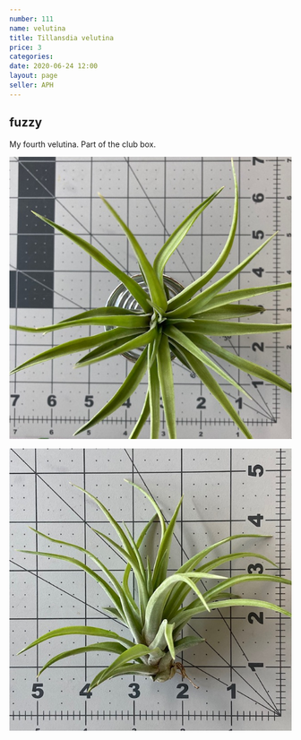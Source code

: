 ```yaml
---
number: 111
name: velutina
title: Tillansdia velutina
price: 3
categories: 
date: 2020-06-24 12:00
layout: page
seller: APH
---
```

## fuzzy

My fourth velutina. Part of the club box.

!["Tillandsia velutina"](/i/IMG_0067.jpeg "Tillandsia velutina")

!["Tillandsia velutina"](/i/IMG_0068.jpeg "Tillandsia velutina")